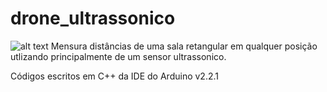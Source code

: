 # drone_ultrassonico
![alt text](https://heighttechnologies.com/wp-content/uploads/2022/04/autonomous-military-ISTAR-drone_in_a_box-height_technologies.png)
Mensura distâncias de uma sala retangular em qualquer posição utlizando principalmente de um sensor ultrassonico.

Códigos escritos em C++ da IDE do Arduino v2.2.1
